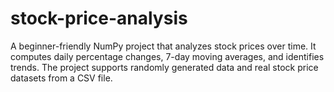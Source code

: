 # stock-price-analysis
A beginner-friendly NumPy project that analyzes stock prices over time. It computes daily percentage changes, 7-day moving averages, and identifies trends. The project supports randomly generated data and real stock price datasets from a CSV file.
